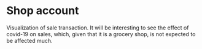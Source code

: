 # Shop account

Visualization of sale transaction. It will be interesting to see the effect of covid-19 on sales, which, given that it is a grocery shop, is not expected to be affected much.
